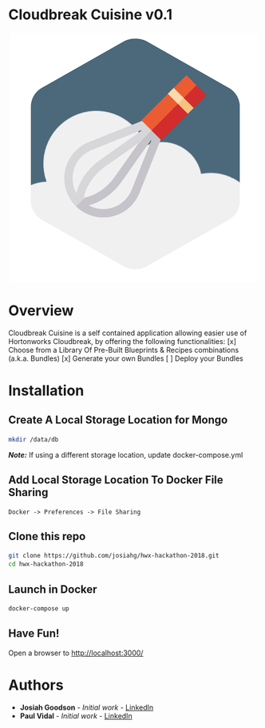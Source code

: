 # Cloudbreak Cuisine v0.1
<div align="center">
<img src="https://github.com/josiahg/hwx-hackathon-2018/blob/master/CLOUBREAK_CUISINE_LOGO.png" width="500" height="500" align="middle">
</div>

# Overview

Cloudbreak Cuisine is a self contained application allowing easier use of Hortonworks Cloudbreak, by offering the following functionalities:
[x] Choose from a Library Of Pre-Built Blueprints & Recipes combinations (a.k.a. Bundles)
[x] Generate your own Bundles
[ ] Deploy your Bundles

# Installation 

## Create A Local Storage Location for Mongo
``` bash
mkdir /data/db
```

**_Note:_** If using a different storage location, update docker-compose.yml

## Add Local Storage Location To Docker File Sharing

```
Docker -> Preferences -> File Sharing
```

## Clone this repo
``` bash
git clone https://github.com/josiahg/hwx-hackathon-2018.git
cd hwx-hackathon-2018
```

## Launch in Docker
``` bash
docker-compose up
```

## Have Fun!

Open a browser to [<http://localhost:3000/>](http://localhost:3000/)


# Authors

* **Josiah Goodson** - *Initial work* - [LinkedIn](https://www.linkedin.com/in/josiahgoodson/)
* **Paul Vidal** - *Initial work* - [LinkedIn](https://www.linkedin.com/in/paulvid/)